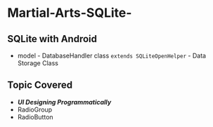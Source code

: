 # Martial-Arts-SQLite-
## SQLite with Android
 - model 
        - DatabaseHandler class `extends SQLiteOpenHelper`
        - Data Storage Class 

## Topic Covered

- ***UI Designing Programmatically***
- RadioGroup 
- RadioButton 

